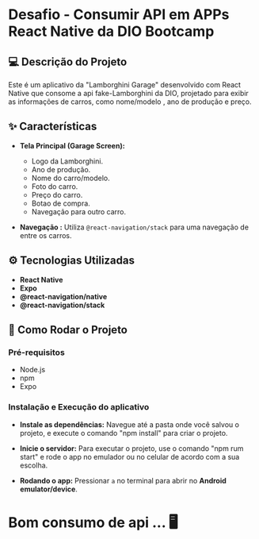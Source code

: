 # Desafio - Consumir API em APPs React Native da DIO Bootcamp

## 💻 Descrição do Projeto

Este é um aplicativo da "Lamborghini Garage" desenvolvido com React Native que consome a api fake-Lamborghini da DIO, projetado para exibir as informações de carros, como nome/modelo , ano de produção e preço.

## ✨ Características

*   **Tela Principal (Garage Screen):**
    *   Logo da Lamborghini.
    *   Ano de produção.
    *   Nome do carro/modelo.
    *   Foto do carro.
    *   Preço do carro.
    *   Botao de compra.
    *   Navegação para outro carro.
  
*   **Navegação :** Utiliza `@react-navigation/stack` para uma navegação de entre os carros.

## ⚙️ Tecnologias Utilizadas

*   **React Native** 
*   **Expo** 
*   **@react-navigation/native** 
*   **@react-navigation/stack** 

## 🚀 Como Rodar o Projeto

### Pré-requisitos

*   Node.js
*   npm 
*   Expo 

### Instalação e Execução do aplicativo

* **Instale as dependências:** Navegue até a pasta onde você salvou o projeto, e execute o comando "npm install" para criar o projeto.
   
* **Inicie o servidor:** Para executar o projeto, use o comando "npm rum start" e rode o app no emulador ou no celular de acordo com a sua escolha. 

* **Rodando o app:** Pressionar `a` no terminal para abrir no **Android emulator/device**.
      
# Bom consumo de api ... 🖥